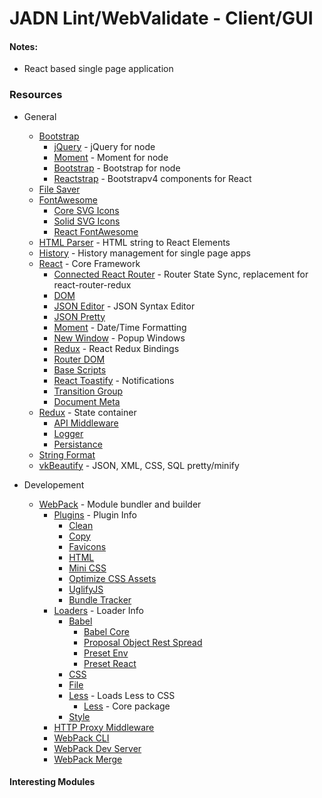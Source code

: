 # JADN Lint/WebValidate - Client/GUI

#### Notes:
- React based single page application

### Resources
- General
    - [Bootstrap](https://getbootstrap.com/)
	    - [jQuery](https://www.npmjs.com/package/jquery) - jQuery for node
	    - [Moment](https://www.npmjs.com/package/moment) - Moment for node
	    - [Bootstrap](https://www.npmjs.com/package/bootstrap) - Bootstrap for node
	    - [Reactstrap](https://www.npmjs.com/package/reactstrap) - Bootstrapv4 components for React
	- [File Saver](https://www.npmjs.com/package/file-saver)
    - [FontAwesome](https://fontawesome.com/)
	    - [Core SVG Icons](https://www.npmjs.com/package/@fortawesome/fontawesome-svg-core)
	    - [Solid SVG Icons](https://www.npmjs.com/package/@fortawesome/free-solid-svg-icons)
	    - [React FontAwesome](https://www.npmjs.com/package/@fortawesome/react-fontawesome)
	- [HTML Parser](https://www.npmjs.com/package/html-react-parser) - HTML string to React Elements
	- [History](https://www.npmjs.com/package/history) - History management for single page apps
	- [React](https://reactjs.org/) - Core Framework
	    - [Connected React Router](https://www.npmjs.com/package/connected-react-router) - Router State Sync, replacement for react-router-redux
		- [DOM](https://www.npmjs.com/package/react-dom)
    	- [JSON Editor](https://www.npmjs.com/package/react-json-editor-ajrm) - JSON Syntax Editor
    	- [JSON Pretty](https://www.npmjs.com/package/react-json-pretty)
    	- [Moment](https://www.npmjs.com/package/react-moment) - Date/Time Formatting
    	- [New Window](https://www.npmjs.com/package/react-new-window) - Popup Windows
		- [Redux](https://www.npmjs.com/package/react-redux) - React Redux Bindings
		- [Router DOM](https://www.npmjs.com/package/react-router-dom)
		- [Base Scripts](https://www.npmjs.com/package/react-scripts)
		- [React Toastify](https://www.npmjs.com/package/react-toastify) - Notifications
    	- [Transition Group](https://www.npmjs.com/package/react-transition-group)
    	- [Document Meta](https://www.npmjs.com/package/react-document-meta)
    - [Redux](https://redux.js.org/) - State container
    	- [API Middleware](https://www.npmjs.com/package/redux-api-middleware)
    	- [Logger](https://www.npmjs.com/package/redux-logger)
		- [Persistance](https://www.npmjs.com/package/redux-persist)
	- [String Format](https://www.npmjs.com/package/string-format)
	- [vkBeautify](https://www.npmjs.com/package/vkbeautify) - JSON, XML, CSS, SQL pretty/minify

- Developement
	- [WebPack](https://www.npmjs.com/package/webpack) - Module bundler and builder
		- [Plugins](https://webpack.js.org/plugins) - Plugin Info
			- [Clean](https://www.npmjs.com/package/clean-webpack-plugin)
			- [Copy](https://www.npmjs.com/package/copy-webpack-plugin)
			- [Favicons](https://www.npmjs.com/package/favicons-webpack-plugin)
			- [HTML](https://www.npmjs.com/package/html-webpack-plugin)
			- [Mini CSS](https://www.npmjs.com/package/mini-css-extract-plugin)
			- [Optimize CSS Assets](https://www.npmjs.com/package/optimize-css-assets-webpack-plugin)
			- [UglifyJS](https://www.npmjs.com/package/uglifyjs-webpack-plugin)
			- [Bundle Tracker](https://www.npmjs.com/package/webpack-bundle-tracker)
		- [Loaders](https://webpack.js.org/loaders) - Loader Info
			- [Babel](https://www.npmjs.com/package/babel-loader)
				- [Babel Core](https://www.npmjs.com/package/@babel/core)
				- [Proposal Object Rest Spread](https://www.npmjs.com/package/@babel/plugin-proposal-object-rest-spread)
				- [Preset Env](https://www.npmjs.com/package/@babel/preset-env)
				- [Preset React](https://www.npmjs.com/package/@babel/preset-react)
			- [CSS](https://www.npmjs.com/package/css-loader)
			- [File](https://www.npmjs.com/package/file-loader)
			- [Less](https://www.npmjs.com/package/less-loader) - Loads Less to CSS
				- [Less](https://www.npmjs.com/package/less) - Core package
			- [Style](https://www.npmjs.com/package/style-loader)
		- [HTTP Proxy Middleware](https://www.npmjs.com/package/http-proxy-middleware)
		- [WebPack CLI](https://www.npmjs.com/package/webpack-cli)
		- [WebPack Dev Server](https://www.npmjs.com/package/webpack-dev-server)
		- [WebPack Merge](https://www.npmjs.com/package/webpack-merge)

#### Interesting Modules
